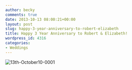 ```yaml
---
author: becky
comments: true
date: 2013-10-13 08:00:21+00:00
layout: post
slug: happy-3-year-anniversary-to-robert-elizabeth
title: Happy 3 Year Anniversary to Robert & Elizabeth!
wordpress_id: 4316
categories:
- Weddings
---
```


![13th-October10-0001](http://www.beckyjenson.com/wp-content/uploads/2013/01/13th-October10-0001.jpg)
